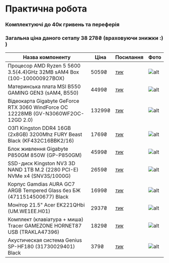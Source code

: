 # Практична робота 

### Комплектуючі до 40к гривень та переферія

### Загальна ціна даного сетапу 38 278₴ (враховуючи знижки :) )


Назва компоненту | Ціна | Посилання | Фото
-----------------|------|-----------|------
Процесор AMD Ryzen 5 5600 3.5(4.4)GHz 32MB sAM4 Box (100-100000927BOX)| 5059₴ | [*тик*](https://telemart.ua/ua/products/amd-ryzen-5-5600-3544ghz-32mb-sam4-box-100-100000927box/) | ![alt](https://img.telemart.ua/417531-568171-category_page/amd-ryzen-5-5600-3544ghz-32mb-sam4-box-100-100000927box.png)
Материнська плата MSI B550 GAMING GEN3 (sAM4, B550)| 4499₴ | [*тик*](https://telemart.ua/ua/products/msi-b550-gaming-gen3-sam4-b550/) | ![alt](https://img.telemart.ua/473363-608719-category_page/msi-b550-gaming-gen3-sam4-b550.png)
Відеокарта Gigabyte GeForce RTX 3060 WindForce OC 12228MB (GV-N3060WF2OC-12GD 2.0)| 13299₴ | [*тик*](https://telemart.ua/ua/products/gigabyte-geforce-rtx-3060-windforce-oc-12228mb-gv-n3060wf2oc-12gd-20/)| ![alt](https://img.telemart.ua/514423-658802-category_page/gigabyte-geforce-rtx-3060-windforce-oc-12228mb-gv-n3060wf2oc-12gd-20.png)
ОЗП Kingston DDR4 16GB (2x8GB) 3200Mhz FURY Beast Black (KF432C16BBK2/16)| 1769₴ | [*тик*](https://telemart.ua/ua/products/kingston-ddr4-16gb-2x8gb-3200mhz-fury-beast-black-kf432c16bbk216/)| ![alt](https://img.telemart.ua/374722-889829-category_page/kingston-ddr4-16gb-2x8gb-3200mhz-fury-beast-black-kf432c16bbk216.jpg)
Блок живлення Gigabyte P850GM 850W (GP-P850GM)| 4599₴ | [*тик*](https://telemart.ua/ua/products/gigabyte-p850gm-850w-gp-p850gm/)| ![alt](https://img.telemart.ua/329827-661717-category_page/gigabyte-p850gm-850w-gp-p850gm.png)
SSD-диск Kingston NV3 3D NAND 1TB M.2 (2280 PCI-E) NVMe x4 (SNV3S/1000G)| 2659₴ | [*тик*](https://telemart.ua/ua/products/kingston-nv3-3d-nand-1tb-m2-2280-pci-e-nvme-x4-snv3s1000g/) | ![alt](https://img.telemart.ua/659314-814483-category_page/kingston-nv3-3d-nand-1tb-m2-2280-pci-e-nvme-x4-snv3s1000g.jpg)
Корпус Gamdias AURA GC7 ARGB Tempered Glass без БЖ (4711514500677) Black | 1699₴ | [*тик*](https://telemart.ua/ua/products/gamdias-aura-gc7-argb-tempered-glass-bez-bp-4711514500677-black/) | ![alt](https://img.telemart.ua/652375-806360-category_page/gamdias-aura-gc7-argb-tempered-glass-bez-bp-4711514500677-black.png)
Монітор 21.5" Acer EK221QHbi (UM.WE1EE.H01) | 2937₴ | [*тик*](https://artline.ua/uk/product/monitor-215-acer-ek221qhbi-umwe1eeh01) | ![alt](https://artline.ua/storage/images/products/17494/gallery/346211/600_gallery_1738270588398184_0.webp)
Комплект (клавіатура + миша) Tracer GAMEZONE HORNET87 USB (TRAKLA47396) | 1829₴ | [*тик*](https://leobro.com.ua/komplekt-klaviatura-mysh-tracer-gamezone-hornet87-usb-trakla47396/p140502/?gad_source=1&gclid=EAIaIQobChMIi4GgtObeiwMV4lyRBR06wQ7PEAQYAiABEgL0jfD_BwE) | ![alt](https://leobro.com.ua/img/product/30/300ee0685b4399da153a5e89b76a8d7a/komplekt-klavatura--misha-tracer-gamezone-hornet87-usb-trakla47396-original-95-1.webp)
Акустическая система Genius SP-HF180 (31730029401) Black | 379₴ | [*тик*](https://telemart.ua/products/genius-sp-hf180-31730029401-black/?sl=1&gad_source=1&gclid=EAIaIQobChMI7P_U_ebeiwMVjWqRBR1S4gP6EAQYASABEgI1TfD_BwE) | ![alt](https://img.telemart.ua/489234-628971/genius-sp-hf180-31730029401-black.jpg)
